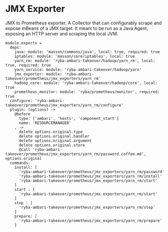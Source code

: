 
# JMX Exporter

JMX to Prometheus exporter.
A Collector that can configurably scrape and expose mBeans of a JMX target. 
It meant to be run as a Java Agent, exposing an HTTP server and scraping the local JVM.

    module.exports =
      deps:
        java: module: 'masson/commons/java', local: true, required: true
        iptables: module: 'masson/core/iptables', local: true
        yarn_rm: module: 'ryba-ambari-takeover/hadoop/yarn_rm', local: true, required: true
        yarn_service: module: 'ryba-ambari-takeover/hadoop/yarn'
        jmx_exporter: module: 'ryba-ambari-takeover/prometheus/jmx_exporters/yarn_rm'
        hadoop_core: module: 'ryba-ambari-takeover/hadoop/core', local: true
        prometheus_monitor: module: 'ryba/prometheus/monitor', required: true
      configure: 'ryba-ambari-takeover/prometheus/jmx_exporters/yarn_rm/configure'
      plugin: (options) ->
        @before
          type: ['ambari', 'hosts', 'component_start']
          name: 'RESOURCEMANAGER'
        , ->
          delete options.original.type
          delete options.original.handler
          delete options.original.argument
          delete options.original.store
          @call 'ryba-ambari-takeover/prometheus/jmx_exporters/yarn_rm/password.coffee.md', options.original
      commands:
        install: [
          'ryba-ambari-takeover/prometheus/jmx_exporters/yarn_rm/password'
          'ryba-ambari-takeover/prometheus/jmx_exporters/yarn_rm/install'
          'ryba-ambari-takeover/prometheus/jmx_exporters/yarn_rm/start'
        ]
        start : [
          'ryba-ambari-takeover/prometheus/jmx_exporters/yarn_rm/start'
        ]
        stop : [
          'ryba-ambari-takeover/prometheus/jmx_exporters/yarn_rm/stop'
        ]
        prepare: [
          'ryba-ambari-takeover/prometheus/jmx_exporters/yarn_rm/prepare'
        ]
